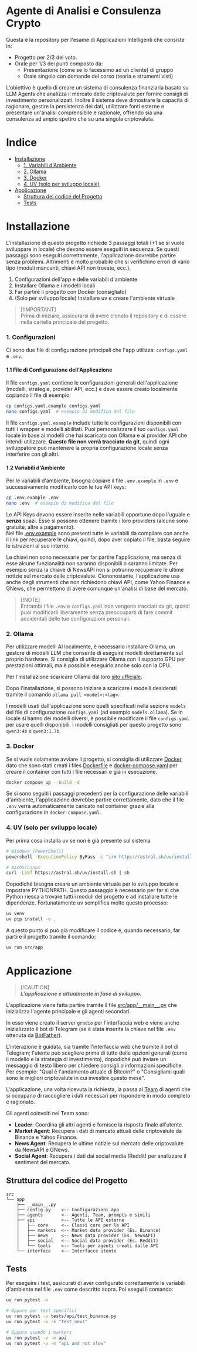 # **Agente di Analisi e Consulenza Crypto**
Questa è la repository per l'esame di Applicazioni Intelligenti che consiste in:
- Progetto per 2/3 del voto.
- Orale per 1/3 dei punti composto da:
  - Presentazione (come se lo facessimo ad un cliente) di gruppo
  - Orale singolo con domande del corso (teoria e strumenti visti)

L'obiettivo è quello di creare un sistema di consulenza finanziaria basato su LLM Agents che analizza il mercato delle criptovalute per fornire consigli di investimento personalizzati. Inoltre il sistema deve dimostrare la capacità di ragionare, gestire la persistenza dei dati, utilizzare fonti esterne e presentare un'analisi comprensibile e razionale, offrendo sia una consulenza ad ampio spettro che su una singola criptovaluta.

# **Indice**
- [Installazione](#installazione)
  - [1. Variabili d'Ambiente](#1-variabili-dambiente)
  - [2. Ollama](#2-ollama)
  - [3. Docker](#3-docker)
  - [4. UV (solo per sviluppo locale)](#4-uv-solo-per-sviluppo-locale)
- [Applicazione](#applicazione)
  - [Struttura del codice del Progetto](#struttura-del-codice-del-progetto)
  - [Tests](#tests)

# **Installazione**

L'installazione di questo progetto richiede 3 passaggi totali (+1 se si vuole sviluppare in locale) che devono essere eseguiti in sequenza. Se questi passaggi sono eseguiti correttamente, l'applicazione dovrebbe partire senza problemi. Altrimenti è molto probabile che si verifichino errori di vario tipo (moduli mancanti, chiavi API non trovate, ecc.).

1. Configurazioni dell'app e delle variabili d'ambiente
2. Installare Ollama e i modelli locali
3. Far partire il progetto con Docker (consigliato)
4. (Solo per sviluppo locale) Installare uv e creare l'ambiente virtuale

> [!IMPORTANT]\
> Prima di iniziare, assicurarsi di avere clonato il repository e di essere nella cartella principale del progetto.

### **1. Configurazioni**

Ci sono due file di configurazione principali che l'app utilizza: `configs.yaml` e `.env`.

#### **1.1 File di Configurazione dell'Applicazione**

Il file `configs.yaml` contiene le configurazioni generali dell'applicazione (modelli, strategie, provider API, ecc.) e deve essere creato localmente copiando il file di esempio:

```sh
cp configs.yaml.example configs.yaml
nano configs.yaml  # esempio di modifica del file
```

Il file `configs.yaml.example` include tutte le configurazioni disponibili con tutti i wrapper e modelli abilitati. Puoi personalizzare il tuo `configs.yaml` locale in base ai modelli che hai scaricato con Ollama e ai provider API che intendi utilizzare. **Questo file non verrà tracciato da git**, quindi ogni sviluppatore può mantenere la propria configurazione locale senza interferire con gli altri.

#### **1.2 Variabili d'Ambiente**

Per le variabili d'ambiente, bisogna copiare il file `.env.example` in `.env` e successivamente modificarlo con le tue API keys:
```sh
cp .env.example .env
nano .env  # esempio di modifica del file
```

Le API Keys devono essere inserite nelle variabili opportune dopo l'uguale e ***senza*** spazi. Esse si possono ottenere tramite i loro providers (alcune sono gratuite, altre a pagamento).\
Nel file [.env.example](.env.example) sono presenti tutte le variabili da compilare con anche il link per recuperare le chiavi, quindi, dopo aver copiato il file, basta seguire le istruzioni al suo interno.

Le chiavi non sono necessarie per far partire l'applicazione, ma senza di esse alcune funzionalità non saranno disponibili o saranno limitate. Per esempio senza la chiave di NewsAPI non si potranno recuperare le ultime notizie sul mercato delle criptovalute. Ciononostante, l'applicazione usa anche degli strumenti che non richiedono chiavi API, come Yahoo Finance e GNews, che permettono di avere comunque un'analisi di base del mercato.

> [!NOTE]\
> Entrambi i file `.env` e `configs.yaml` non vengono tracciati da git, quindi puoi modificarli liberamente senza preoccuparti di fare commit accidentali delle tue configurazioni personali.

### **2. Ollama**
Per utilizzare modelli AI localmente, è necessario installare Ollama, un gestore di modelli LLM che consente di eseguire modelli direttamente sul proprio hardware. Si consiglia di utilizzare Ollama con il supporto GPU per prestazioni ottimali, ma è possibile eseguirlo anche solo con la CPU.

Per l'installazione scaricare Ollama dal loro [sito ufficiale](https://ollama.com/download/linux).

Dopo l'installazione, si possono iniziare a scaricare i modelli desiderati tramite il comando `ollama pull <model>:<tag>`.

I modelli usati dall'applicazione sono quelli specificati nella sezione `models` del file di configurazione `configs.yaml` (ad esempio `models.ollama`). Se in locale si hanno dei modelli diversi, è possibile modificare il file `configs.yaml` per usare quelli disponibili.
I modelli consigliati per questo progetto sono `qwen3:4b` e `qwen3:1.7b`.

### **3. Docker**
Se si vuole solamente avviare il progetto, si consiglia di utilizzare [Docker](https://www.docker.com), dato che sono stati creati i files [Dockerfile](Dockerfile) e [docker-compose.yaml](docker-compose.yaml) per creare il container con tutti i file necessari e già in esecuzione.

```sh
docker compose up --build -d
```

Se si sono seguiti i passaggi precedenti per la configurazione delle variabili d'ambiente, l'applicazione dovrebbe partire correttamente, dato che il file `.env` verrà automaticamente caricato nel container grazie alla configurazione in `docker-compose.yaml`.

### **4. UV (solo per sviluppo locale)**

Per prima cosa installa uv se non è già presente sul sistema

```sh
# Windows (PowerShell)
powershell -ExecutionPolicy ByPass -c "irm https://astral.sh/uv/install.ps1 | iex"

# macOS/Linux
curl -LsSf https://astral.sh/uv/install.sh | sh
```

Dopodiché bisogna creare un ambiente virtuale per lo sviluppo locale e impostare PYTHONPATH. Questo passaggio è necessario per far sì che Python riesca a trovare tutti i moduli del progetto e ad installare tutte le dipendenze. Fortunatamente uv semplifica molto questo processo:

```sh
uv venv
uv pip install -e .
```

A questo punto si può già modificare il codice e, quando necessario, far partire il progetto tramite il comando:

```sh
uv run src/app
```

# **Applicazione**

> [!CAUTION]\
> ***L'applicazione è attualmente in fase di sviluppo.***

L'applicazione viene fatta partire tramite il file [src/app/\_\_main\_\_.py](src/app/__main__.py) che inizializza l'agente principale e gli agenti secondari.

In esso viene creato il server `gradio` per l'interfaccia web e viene anche inizializzato il bot di Telegram (se è stata inserita la chiave nel file `.env` ottenuta da [BotFather](https://core.telegram.org/bots/features#creating-a-new-bot)).

L'interazione è guidata, sia tramite l'interfaccia web che tramite il bot di Telegram; l'utente può scegliere prima di tutto delle opzioni generali (come il modello e la strategia di investimento), dopodiché può inviare un messaggio di testo libero per chiedere consigli o informazioni specifiche. Per esempio: "Qual è l'andamento attuale di Bitcoin?" o "Consigliami quali sono le migliori criptovalute in cui investire questo mese".

L'applicazione, una volta ricevuta la richiesta, la passa al [Team](src/app/agents/team.py) di agenti che si occupano di raccogliere i dati necessari per rispondere in modo completo e ragionato.

Gli agenti coinvolti nel Team sono:
- **Leader**: Coordina gli altri agenti e fornisce la risposta finale all'utente.
- **Market Agent**: Recupera i dati di mercato attuali delle criptovalute da Binance e Yahoo Finance.
- **News Agent**: Recupera le ultime notizie sul mercato delle criptovalute da NewsAPI e GNews.
- **Social Agent**: Recupera i dati dai social media (Reddit) per analizzare il sentiment del mercato.

## Struttura del codice del Progetto

```
src
└── app
    ├── __main__.py
    ├── config.py    <-- Configurazioni app
    ├── agents       <-- Agenti, Team, prompts e simili
    ├── api          <-- Tutte le API esterne
    │   ├── core     <-- Classi core per le API
    │   ├── markets  <-- Market data provider (Es. Binance)
    │   ├── news     <-- News data provider (Es. NewsAPI)
    │   ├── social   <-- Social data provider (Es. Reddit)
    │   └── tools    <-- Tools per agenti creati dalle API
    └── interface    <-- Interfacce utente
```

## Tests

Per eseguire i test, assicurati di aver configurato correttamente le variabili d'ambiente nel file `.env` come descritto sopra. Poi esegui il comando:
```sh
uv run pytest -v

# Oppure per test specifici
uv run pytest -v tests/api/test_binance.py
uv run pytest -v -k "test_news"

# Oppure usando i markers
uv run pytest -v -m api
uv run pytest -v -m "api and not slow"
```

